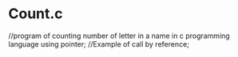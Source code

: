 # Count.c
//program of counting number of letter in a name in c programming language using pointer;
//Example of call by reference;